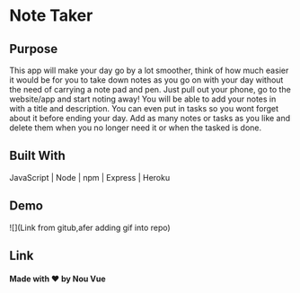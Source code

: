 # Note Taker
## Purpose
This app will make your day go by a lot smoother, think of how much easier it would be for you to take down notes as you go on with your day without the need of carrying a note pad and pen. Just pull out your phone, go to the website/app and start noting away! You will be able to add your notes in with a title and description. You can even put in tasks so you wont forget about it before ending your day. Add as many notes or tasks as you like and delete them when you no longer need it or when the tasked is done.

## Built With
JavaScript | Node | npm | Express | Heroku

## Demo
![](Link from gitub,afer adding gif into repo)

## Link


#### Made with ❤️ by Nou Vue